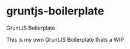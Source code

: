 gruntjs-boilerplate
===================

GruntJS Boilerplate

This is my own GruntJS Boilerplate thats a WIP